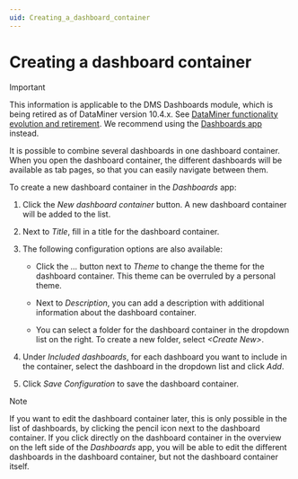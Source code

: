 ```yaml
---
uid: Creating_a_dashboard_container
---
```


# Creating a dashboard container

> [!IMPORTANT]
> This information is applicable to the DMS Dashboards module, which is being retired as of DataMiner version 10.4.x. See [DataMiner functionality evolution and retirement](xref:Software_support_life_cycles#dataminer-functionality-evolution-and-retirement). We recommend using the [Dashboards app](xref:newR_D) instead.

It is possible to combine several dashboards in one dashboard container. When you open the dashboard container, the different dashboards will be available as tab pages, so that you can easily navigate between them.

To create a new dashboard container in the *Dashboards* app:

1. Click the *New dashboard container* button. A new dashboard container will be added to the list.

1. Next to *Title*, fill in a title for the dashboard container.

1. The following configuration options are also available:

    - Click the *...* button next to *Theme* to change the theme for the dashboard container. This theme can be overruled by a personal theme.

    - Next to *Description*, you can add a description with additional information about the dashboard container.

    - You can select a folder for the dashboard container in the dropdown list on the right. To create a new folder, select *\<Create New>*.

1. Under *Included dashboards*, for each dashboard you want to include in the container, select the dashboard in the dropdown list and click *Add*.

1. Click *Save Configuration* to save the dashboard container.

> [!NOTE]
> If you want to edit the dashboard container later, this is only possible in the list of dashboards, by clicking the pencil icon next to the dashboard container. If you click directly on the dashboard container in the overview on the left side of the *Dashboards* app, you will be able to edit the different dashboards in the dashboard container, but not the dashboard container itself.
